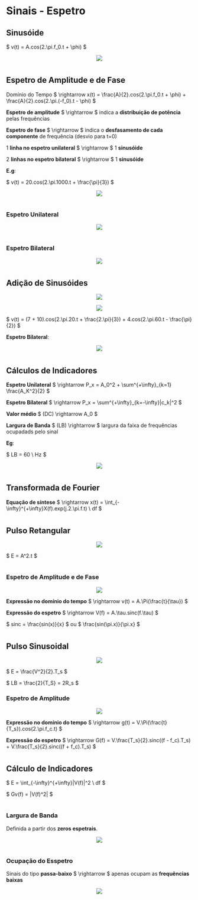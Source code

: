 # __Sinais - Espetro__

## __Sinusóide__

$ v(t) = A.cos(2.\pi.f_0.t + \phi) $

<div align=center> 

![](imgs/Sinusóide.png)

</div>

#

## __Espetro de Amplitude e de Fase__

Domínio do Tempo $ \rightarrow x(t) = \frac{A}{2}.cos(2.\pi.f_0.t + \phi) + \frac{A}{2}.cos(2.\pi.(-f_0).t - \phi) $

__Espetro de amplitude__ $ \rightarrow $ indica a __distribuição de potência__ pelas frequências

__Espetro de fase__ $ \rightarrow $ indica o __desfasamento de cada componente__ de frequência (desvio para t=0)

1 __linha no espetro unilateral__ $ \rightarrow $ 1 __sinusóide__

2 __linhas no espetro bilateral__ $ \rightarrow $ 1 __sinusóide__

__E.g__:

$ v(t) = 20.cos(2.\pi.1000.t + \frac{\pi}{3}) $

<div align=center> 

![](imgs/Espetro-Sinusóide-Exemplo.png)

</div>

#

### __Espetro Unilateral__

<div align=center> 

![](imgs/Espetro-Unilateral.png)

</div>

#

### __Espetro Bilateral__

<div align=center> 

![](imgs/Espetro-Bilateral.png)

</div>

#

## __Adição de Sinusóides__

<div align=center> 

![](imgs/Exemplo-Sinusóide.png)

</div>

<div align=center> 

![](imgs/Adição-de-Sinusóides.png)

</div>

$ v(t) = (7 + 10).cos(2.\pi.20.t + \frac{2.\pi}{3}) + 4.cos(2.\pi.60.t - \frac{\pi}{2}) $

__Espetro Bilateral__:

<div align=center> 

![](imgs/Adição-de-Sinusóides-Espetro-Bilateral.png)

</div>

#

## __Cálculos de Indicadores__

__Espetro Unilateral__ $ \rightarrow P_x = A_0^2 + \sum^{+\infty}_{k=1} \frac{A_K^2}{2} $

__Espetro Bilateral__ $ \rightarrow P_x = \sum^{+\infty}_{k=-\infty}|c_k|^2 $

__Valor médio__ $ (DC) \rightarrow A_0 $

__Largura de Banda__ $ (LB) \rightarrow $ largura da faixa de frequências ocupadads pelo sinal

__Eg__:

$ LB = 60 \ Hz $

<div align=center> 

![](imgs/Cálculo-de-Indicadores.png)

</div>

#

## __Transformada de Fourier__

__Equação de síntese__ $ \rightarrow x(t) = \int_{-\infty}^{+\infty}X(f).exp(j.2.\pi.f.t) \ df $

#

## __Pulso Retangular__

<div align=center> 

![](imgs/Pulso-Retangular.png)

</div>

$ E = A^2.t $

#

### __Espetro de Amplitude e de Fase__

<div align=center> 

![](imgs/Pulso-Retangular-Espetros.png)

</div>

__Expressão no domínio do tempo__ $ \rightarrow v(t) = A.\Pi(\frac{t}{\tau}) $

__Expressão do espetro__ $ \rightarrow V(f) = A.\tau.sinc(f.\tau) $

$ sinc = \frac{sin(x)}{x} $ ou $ \frac{sin(\pi.x)}{\pi.x} $

#

## __Pulso Sinusoidal__

<div align=center> 

![](imgs/Pulso-Sinusoidal.png)

</div>

$ E = \frac{V^2}{2}.T_s $

$ LB = \frac{2}{T_S} = 2R_s $

### __Espetro de Amplitude__

<div align=center> 

![](imgs/Pulso-Sinusoidal-Espetro.png)

</div>

__Expressão no domínio do tempo__ $ \rightarrow g(t) = V.\Pi(\frac{t}{T_s}).cos(2.\pi.f_c.t) $

__Expressão do espetro__ $ \rightarrow G(f) = V.\frac{T_s}{2}.sinc((f - f_c).T_s) + V.\frac{T_s}{2}.sinc((f + f_c).T_s) $

#

## __Cálculo de Indicadores__

$ E = \int_{-\infty}^{+\infty}|V(f)|^2 \ df $

$ Gv(f) = |V(f)^2| $

#

### __Largura de Banda__

Definida a partir dos __zeros espetrais__.

<div align=center> 

![](imgs/Largura-de-Banda.png)

</div>

#

### __Ocupação do Esspetro__

Sinais do tipo __passa-baixo__ $ \rightarrow $ apenas ocupam as __frequências baixas__

<div align=center> 

![](imgs/Ocupação-do-Espetro.png)

</div>